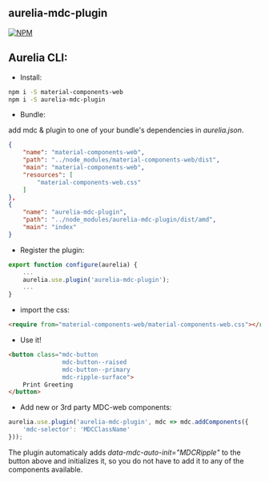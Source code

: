 ## aurelia-mdc-plugin

[![NPM](https://nodei.co/npm/aurelia-mdc-plugin.png?compact=true)](https://nodei.co/npm/aurelia-mdc-plugin/)

## Aurelia CLI:

- Install:

```bash
npm i -S material-components-web
npm i -S aurelia-mdc-plugin
```

- Bundle:

add mdc & plugin to one of your bundle's dependencies in *aurelia.json*.

```json
{
    "name": "material-components-web",
    "path": "../node_modules/material-components-web/dist",
    "main": "material-components-web",
    "resources": [
        "material-components-web.css"
    ]
},
{
    "name": "aurelia-mdc-plugin",
    "path": "../node_modules/aurelia-mdc-plugin/dist/amd",
    "main": "index"
}
```

- Register the plugin:

```js
export function configure(aurelia) {
    ...
    aurelia.use.plugin('aurelia-mdc-plugin');
    ...
}
```

- import the css:

```html
<require from="material-components-web/material-components-web.css"></require>
```

- Use it!

```html
<button class="mdc-button
               mdc-button--raised
               mdc-button--primary
               mdc-ripple-surface">
    Print Greeting
</button>
```

- Add new or 3rd party MDC-web components:

```js
aurelia.use.plugin('aurelia-mdc-plugin', mdc => mdc.addComponents({
    'mdc-selector': 'MDCClassName'
}));
```

The plugin automaticaly adds *data-mdc-auto-init="MDCRipple"* to the button above and initializes it, so you do not have to add it to any of the components available.

